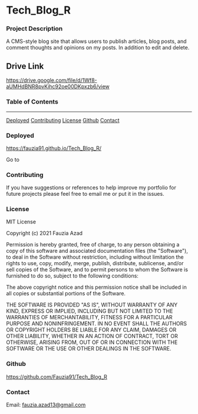 # Tech_Blog_R

### Project Description

A CMS-style blog site that allows users to publish articles, blog posts, and comment thoughts and opinions on my posts. In addition to edit and delete.


## Drive Link 

https://drive.google.com/file/d/1Wf8-aUMHdBNR8pvKihc92oe00DKpxzb6/view

### Table of Contents
***

[Deployed](#deployed)
[Contributing](#contributing)
[License](#license)
[Github](#github)
[Contact](#contact) 

### Deployed

https://fauzia91.github.io/Tech_Blog_R/

Go to 

### Contributing

If you have suggestions or references to help improve my portfolio for future projects please feel free to email me or put it in the issues.  

### License

MIT License

Copyright (c) 2021 Fauzia Azad

Permission is hereby granted, free of charge, to any person obtaining a copy
of this software and associated documentation files (the "Software"), to deal
in the Software without restriction, including without limitation the rights
to use, copy, modify, merge, publish, distribute, sublicense, and/or sell
copies of the Software, and to permit persons to whom the Software is
furnished to do so, subject to the following conditions:

The above copyright notice and this permission notice shall be included in all
copies or substantial portions of the Software.

THE SOFTWARE IS PROVIDED "AS IS", WITHOUT WARRANTY OF ANY KIND, EXPRESS OR
IMPLIED, INCLUDING BUT NOT LIMITED TO THE WARRANTIES OF MERCHANTABILITY,
FITNESS FOR A PARTICULAR PURPOSE AND NONINFRINGEMENT. IN NO EVENT SHALL THE
AUTHORS OR COPYRIGHT HOLDERS BE LIABLE FOR ANY CLAIM, DAMAGES OR OTHER
LIABILITY, WHETHER IN AN ACTION OF CONTRACT, TORT OR OTHERWISE, ARISING FROM,
OUT OF OR IN CONNECTION WITH THE SOFTWARE OR THE USE OR OTHER DEALINGS IN THE
SOFTWARE.

### Github

https://github.com/Fauzia91/Tech_Blog_R

### Contact

Email: fauzia.azad13@gmail.com
